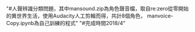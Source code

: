 "#人聲辨識分類問題，其中mansound.zip為角色聲音檔，取自re:zero從零開始的異世界生活，使用Audacity人工剪輯而得，共計8個角色，
manvoice-Copy.ipynb為自己訓練的程式" 
"#完成時間2018/4"
